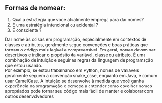 ## Formas de nomear:

1. Qual a estrategia que voce atualmente emprega para dar nomes?
2. É uma estratégia intencional ou acidental ?
3. É consciente ?

Dar nome às coisas em programação, especialmente em contextos de classes e atributos, geralmente segue convenções e boas práticas que tornam o código mais legível e compreensível. Em geral, nomes devem ser descritivos e indicar o propósito da variável, classe ou atributo. É uma combinação de intuição e seguir as regras da linguagem de programação que estou usando.\
Por exemplo, se estou trabalhando em Python, nomes de variáveis geralmente seguem a convenção snake_case, enquanto em Java, é comum usar CamelCase. A intuição se desenvolve à medida que você ganha experiência na programação e começa a entender como escolher nomes apropriados pode tornar seu código mais fácil de manter e colaborar com outros desenvolvedores.